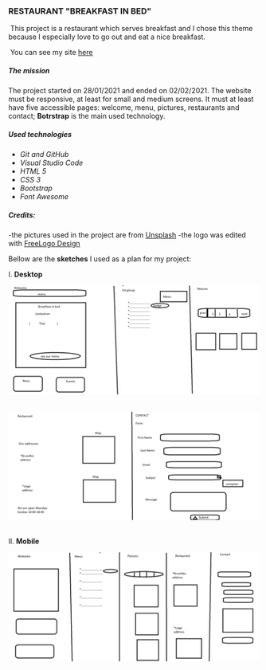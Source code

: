 ### RESTAURANT "BREAKFAST IN BED"

​	This project is a restaurant which serves breakfast and I chose this theme because I especially love to go out and eat a nice breakfast.

​	You can see my site [here](https://adriana-lazurca.github.io/restaurant-css-framework/home) 

##### The mission
The project started on 28/01/2021 and ended on 02/02/2021.
The website must be responsive, at least for small and medium screens. It must at least have five accessible pages: welcome, menu, pictures, restaurants and contact; __Botrstrap__ is the main used technology.

##### Used technologies
* *Git and GitHub*
* *Visual Studio Code*
* *HTML 5*
* *CSS 3*
* *Bootstrap*
* *Font Awesome*

##### Credits:
-the pictures used in the project are from [Unsplash](https://unsplash.com/) 
-the logo was edited with [FreeLogo Design](https://www.freelogodesign.org/) 

Bellow are the __sketches__ I used as a plan for my project:


I. **Desktop**
&nbsp;

![desk](pagdesk.png)
&nbsp;

![desk](pagdesk1.png)
&nbsp;


II. **Mobile**
&nbsp;

![mob](pagmobile.png)
&nbsp;


 

 
